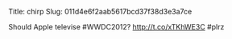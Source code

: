 Title: chirp
Slug: 011d4e6f2aab5617bcd37f38d3e3a7ce

Should Apple televise #WWDC2012? <a href="http://t.co/xTKhWE3C">http://t.co/xTKhWE3C</a> #plrz
